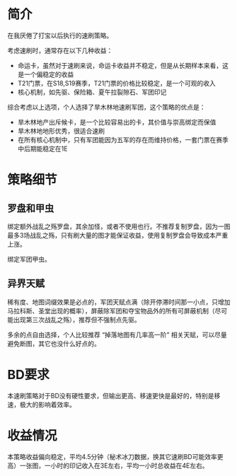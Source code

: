 # 简介
在我厌倦了打宝以后执行的速刷策略。

考虑速刷时，通常存在以下几种收益：

- 命运卡，虽然对于速刷来说，命运卡收益并不稳定，但是从长期样本来看，这是一个偏稳定的收益
- T21门票，在S18,S19赛季，T21门票的价格比较稳定，是一个可观的收入
- 核心机制，如先驱、保险箱、夏午拉裂隙石、军团印记

综合考虑以上选项，个人选择了旱木林地速刷军团，这个策略的优点是：

- 旱木林地产出斥候卡，是一个比较容易出的卡，其价值与崇高绑定而保值
- 旱木林地地形优秀，很适合速刷
- 在所有核心机制中，只有军团能因为五军的存在而维持价格，一套门票在赛季中后期能稳定在1E

# 策略细节

## 罗盘和甲虫
绑定额外战乱之殇罗盘，其余加怪，或者不使用也行。不推荐复制罗盘，因为一图最多3场战乱之殇，只有刷大量的图才能保证收益，使用复制罗盘会导致成本严重上涨。

绑定军团甲虫。

## 异界天赋
稀有度、地图词缀效果是必点的，军团天赋点满（除开停滞时间那一小点，只增加马拉科斯、圣堂出现的概率），屏蔽除军团和夺宝物品外的所有可屏蔽机制（尽可能出现第三次战乱之殇），推荐但不强制点先驱。

多余的点自由选择，个人比较推荐 “掉落地图有几率高一阶” 相关天赋，可以尽量避免断图，其它也没什么好点的。

# BD要求
本速刷策略对于BD没有硬性要求，但输出更高、移速更快是最好的，特别是移速，极大的影响着效率。

# 收益情况
本策略收益偏向稳定，平均4.5分钟（秘术冰刀数据，换其它速刷BD可能效率更高）一张图，一小时的印记收入在3E左右，平均一小时总收益在4E左右。